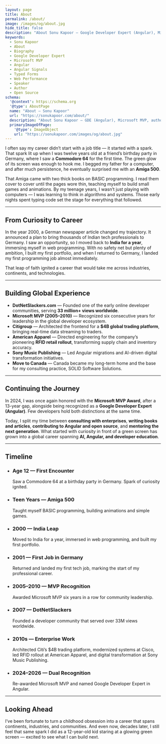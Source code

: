 ```yaml
---
layout: page
title: About
permalink: /about/
image: /images/og/about.jpg
hide_title: false
description: "About Sonu Kapoor — Google Developer Expert (Angular), Microsoft MVP, author, speaker, and open-source contributor leading enterprise modernization and AI-powered development."
keywords:
  - Sonu Kapoor
  - About
  - Biography
  - Google Developer Expert
  - Microsoft MVP
  - Angular
  - Angular Signals
  - Typed Forms
  - Web Performance
  - Speaker
  - Author
  - Open Source
schema:
  '@context': https://schema.org
  '@type': AboutPage
  name: "About — Sonu Kapoor"
  url: "https://sonukapoor.com/about/"
  description: "About Sonu Kapoor — GDE (Angular), Microsoft MVP, author, and open-source contributor."
  primaryImageOfPage:
    '@type': ImageObject
    url: "https://sonukapoor.com/images/og/about.jpg"
---
```


I often say my career didn’t start with a job title — it started with a spark. That spark lit up when I was twelve years old at a friend’s birthday party in Germany, where I saw a **Commodore 64** for the first time. The green glow of its screen was enough to hook me. I begged my father for a computer, and after much persistence, he eventually surprised me with an **Amiga 500**.

That Amiga came with two thick books on BASIC programming. I read them cover to cover until the pages wore thin, teaching myself to build small games and animations. By my teenage years, I wasn’t just playing with computers — I was learning to think in algorithms and systems. Those early nights spent typing code set the stage for everything that followed.

---

## From Curiosity to Career

In the year 2000, a German newspaper article changed my trajectory. It announced a plan to bring thousands of Indian tech professionals to Germany. I saw an opportunity, so I moved back to **India for a year**, immersing myself in web programming. With no safety net but plenty of ambition, I built my first portfolio, and when I returned to Germany, I landed my first programming job almost immediately.

That leap of faith ignited a career that would take me across industries, continents, and technologies.

---

## Building Global Experience

- **DotNetSlackers.com** — Founded one of the early online developer communities, serving **33 million+ views worldwide**.
- **Microsoft MVP (2005–2010)** — Recognized six consecutive years for leadership in the global developer ecosystem.
- **Citigroup** — Architected the frontend for a **$4B global trading platform**, bringing real-time data streaming to traders.
- **American Apparel** — Directed engineering for the company’s pioneering **RFID retail rollout**, transforming supply chain and inventory accuracy.
- **Sony Music Publishing** — Led Angular migrations and AI-driven digital transformation initiatives.
- **Move to Canada** — Canada became my long-term home and the base for my consulting practice, SOLID Software Solutions.

---

## Continuing the Journey

In 2024, I was once again honored with the **Microsoft MVP Award**, after a 13-year gap, alongside being recognized as a **Google Developer Expert (Angular)**. Few developers hold both distinctions at the same time.

Today, I split my time between **consulting with enterprises**, **writing books and articles**, **contributing to Angular and open source**, and **mentoring the next generation**. What started with curiosity in front of a green screen has grown into a global career spanning **AI, Angular, and developer education**.

---

## Timeline

<ul class="timeline">
  <li class="timeline-item left">
    <h3>Age 12 — First Encounter</h3>
    <p>Saw a Commodore 64 at a birthday party in Germany. Spark of curiosity ignited.</p>
  </li>
  <li class="timeline-item right">
    <h3>Teen Years — Amiga 500</h3>
    <p>Taught myself BASIC programming, building animations and simple games.</p>
  </li>
  <li class="timeline-item left">
    <h3>2000 — India Leap</h3>
    <p>Moved to India for a year, immersed in web programming, and built my first portfolio.</p>
  </li>
  <li class="timeline-item right">
    <h3>2001 — First Job in Germany</h3>
    <p>Returned and landed my first tech job, marking the start of my professional career.</p>
  </li>
  <li class="timeline-item left">
    <h3>2005–2010 — MVP Recognition</h3>
    <p>Awarded Microsoft MVP six years in a row for community leadership.</p>
  </li>
  <li class="timeline-item right">
    <h3>2007 — DotNetSlackers</h3>
    <p>Founded a developer community that served over 33M views worldwide.</p>
  </li>
  <li class="timeline-item left">
    <h3>2010s — Enterprise Work</h3>
    <p>Architected Citi’s $4B trading platform, modernized systems at Cisco, led RFID rollout at American Apparel, and digital transformation at Sony Music Publishing.</p>
  </li>
  <li class="timeline-item right">
    <h3>2024–2026 — Dual Recognition</h3>
    <p>Re-awarded Microsoft MVP and named Google Developer Expert in Angular.</p>
  </li>
</ul>

---

## Looking Ahead

I’ve been fortunate to turn a childhood obsession into a career that spans continents, industries, and communities. And even now, decades later, I still feel that same spark I did as a 12-year-old kid staring at a glowing green screen — excited to see what I can build next.
